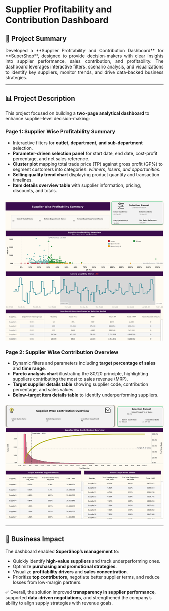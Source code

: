 # Supplier Profitability and Contribution Dashboard

## 📌 Project Summary
<p align="justify">Developed a **Supplier Profitability and Contribution Dashboard** for **SuperShop**, designed to provide decision-makers with clear insights into supplier performance, sales contribution, and profitability. The dashboard leverages interactive filters, scenario analysis, and visualizations to identify key suppliers, monitor trends, and drive data-backed business strategies.</p>

---

## 📊 Project Description

This project focused on building a **two-page analytical dashboard** to enhance supplier-level decision-making:

### Page 1: Supplier Wise Profitability Summary
- Interactive filters for **outlet, department, and sub-department** selection.  
- **Parameter-driven selection panel** for start date, end date, cost-profit percentage, and net sales reference.  
- **Cluster plot** mapping total trade price (TP) against gross profit (GP%) to segment customers into categories: *winners, losers, and opportunities*.  
- **Selling quality trend chart** displaying product quantity and transaction timelines.  
- **Item details overview table** with supplier information, pricing, discounts, and totals.  

### **![Image1](images/1.png)**

### Page 2: Supplier Wise Contribution Overview
- Dynamic filters and parameters including **target percentage of sales** and **time range**.  
- **Pareto analysis chart** illustrating the 80/20 principle, highlighting suppliers contributing the most to sales revenue (MRP).  
- **Target supplier details table** showing supplier code, contribution percentage, and sales values.  
- **Below-target item details table** to identify underperforming suppliers.  

### **![Image1](images/2.png)**
---

## 🚀 Business Impact
The dashboard enabled **SuperShop’s management** to:
- Quickly identify **high-value suppliers** and track underperforming ones.  
- Optimize **purchasing and promotional strategies**.  
- Visualize **profitability drivers** and **sales concentration**.  
- Prioritize **top contributors**, negotiate better supplier terms, and reduce losses from low-margin partners.  

✅ Overall, the solution improved **transparency in supplier performance**, supported **data-driven negotiations**, and strengthened the company’s ability to align supply strategies with revenue goals.
